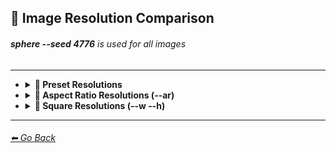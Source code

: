 ## 📏 Image Resolution Comparison
###### **sphere --seed 4776** is used for all images

---

- <details><summary><b>📏 Preset Resolutions </summary><p>

	| Parameter | Image |
	| :----: | :----: |
    | --wallpaper | <img src="https://github.com/willwulfken/MidJourney-Styles-and-Keywords-Reference/blob/main/Images/Summary%20Images/Image%20Resolution%20Comparison/_sphere_--wallpaper.png?raw=true" width="1920" /><p>1920x1024 (hd)</p> |
    | --ll | <img src="https://github.com/willwulfken/MidJourney-Styles-and-Keywords-Reference/blob/main/Images/Summary%20Images/Image%20Resolution%20Comparison/_sphere_--ll.png?raw=true" width="768" /><p>768x512 (hd)</p> |
    | --ml | <img src="https://github.com/willwulfken/MidJourney-Styles-and-Keywords-Reference/blob/main/Images/Summary%20Images/Image%20Resolution%20Comparison/_sphere_--ml.png?raw=true" width="448" /><p>448x320</p> |
    | --sl | <img src="https://github.com/willwulfken/MidJourney-Styles-and-Keywords-Reference/blob/main/Images/Summary%20Images/Image%20Resolution%20Comparison/_sphere_--sl.png?raw=true" width="320" /><p>320x256</p> |
    | --lp | <img src="https://github.com/willwulfken/MidJourney-Styles-and-Keywords-Reference/blob/main/Images/Summary%20Images/Image%20Resolution%20Comparison/_sphere_--lp.png?raw=true" width="512" /><p>512x768 (hd)</p> |
    | --mp | <img src="https://github.com/willwulfken/MidJourney-Styles-and-Keywords-Reference/blob/main/Images/Summary%20Images/Image%20Resolution%20Comparison/_sphere_--mp.png?raw=true" width="320" /><p>320x448</p> |
    | --sp | <img src="https://github.com/willwulfken/MidJourney-Styles-and-Keywords-Reference/blob/main/Images/Summary%20Images/Image%20Resolution%20Comparison/_sphere_--sp.png?raw=true" width="256" /><p>256x320</p> |

  </p></details>



- <details><summary><b>🔳 Aspect Ratio Resolutions (--ar) </summary><p>

	| Ratio | 1:x | 2:x | 3:x | 4:x | 5:x | 6:x | 7:x | 8:x | 9:x |
	| :----: | :----: | :----: | :----: | :----: | :----: | :----: | :----: | :----: | :----: |
	| x:1 | <img src="https://github.com/willwulfken/MidJourney-Styles-and-Keywords-Reference/blob/main/Images/Summary%20Images/Image%20Resolution%20Comparison/sphere_ar1-1.png?raw=true" width="256" /><p>512x512</p> | <img src="https://github.com/willwulfken/MidJourney-Styles-and-Keywords-Reference/blob/main/Images/Summary%20Images/Image%20Resolution%20Comparison/sphere_ar2-1.png?raw=true" width="512" /><p>1024x512</p> | | | | | | | |
	| x:2 | <img src="https://github.com/willwulfken/MidJourney-Styles-and-Keywords-Reference/blob/main/Images/Summary%20Images/Image%20Resolution%20Comparison/sphere_ar1-2.png?raw=true" width="256" /><p>512x1024</p> | | <img src="https://github.com/willwulfken/MidJourney-Styles-and-Keywords-Reference/blob/main/Images/Summary%20Images/Image%20Resolution%20Comparison/sphere_ar3-2.png?raw=true" width="384" /><p>768x512</p> | | <img src="https://github.com/willwulfken/MidJourney-Styles-and-Keywords-Reference/blob/main/Images/Summary%20Images/Image%20Resolution%20Comparison/sphere_ar5-2.png?raw=true" width="640" /><p>1280x512</p> | | | | |
	| x:3 | | <img src="https://github.com/willwulfken/MidJourney-Styles-and-Keywords-Reference/blob/main/Images/Summary%20Images/Image%20Resolution%20Comparison/sphere_ar2-3.png?raw=true" width="256" /><p>512x768</p> | | | | | | | |
	| x:4 | | | | | <img src="https://github.com/willwulfken/MidJourney-Styles-and-Keywords-Reference/blob/main/Images/Summary%20Images/Image%20Resolution%20Comparison/sphere_ar5-4.png?raw=true" width="320" /><p>640x512</p> | | <img src="https://github.com/willwulfken/MidJourney-Styles-and-Keywords-Reference/blob/main/Images/Summary%20Images/Image%20Resolution%20Comparison/sphere_ar7-4.png?raw=true" width="448" /><p>896x512</p> | | <img src="https://github.com/willwulfken/MidJourney-Styles-and-Keywords-Reference/blob/main/Images/Summary%20Images/Image%20Resolution%20Comparison/sphere_ar9-4.png?raw=true" width="576" /><p>1152x512</p> |
	| x:5 | | <img src="https://github.com/willwulfken/MidJourney-Styles-and-Keywords-Reference/blob/main/Images/Summary%20Images/Image%20Resolution%20Comparison/sphere_ar2-5.png?raw=true" width="256" /><p>512x1280</p> | | <img src="https://github.com/willwulfken/MidJourney-Styles-and-Keywords-Reference/blob/main/Images/Summary%20Images/Image%20Resolution%20Comparison/sphere_ar4-5.png?raw=true" width="256" /><p>512x640</p> | | | | | |
	| x:6 | | | | | | | | | |
	| x:7 | | | | <img src="https://github.com/willwulfken/MidJourney-Styles-and-Keywords-Reference/blob/main/Images/Summary%20Images/Image%20Resolution%20Comparison/sphere_ar4-7.png?raw=true" width="256" /><p>512x896</p> | | | | | |
	| x:8 | | | | | | | | | |
	| x:9 | | | | <img src="https://github.com/willwulfken/MidJourney-Styles-and-Keywords-Reference/blob/main/Images/Summary%20Images/Image%20Resolution%20Comparison/sphere_ar4-9.png?raw=true" width="256" /><p>512x1152</p> | | | | | |

  </p></details>



- <details><summary><b>📐 Square Resolutions (--w --h) </summary><p>
  
	| Resolution | Image |
	| :----: | :----: |
	| 64x64 | <img src="https://github.com/willwulfken/MidJourney-Styles-and-Keywords-Reference/blob/main/Images/Summary%20Images/Image%20Resolution%20Comparison/sphere_wh64.png?raw=true" width="64" /> |
	| 128x128 | <img src="https://github.com/willwulfken/MidJourney-Styles-and-Keywords-Reference/blob/main/Images/Summary%20Images/Image%20Resolution%20Comparison/sphere_wh128.png?raw=true" width="128" /> |
	| 192x192 | <img src="https://github.com/willwulfken/MidJourney-Styles-and-Keywords-Reference/blob/main/Images/Summary%20Images/Image%20Resolution%20Comparison/sphere_wh192.png?raw=true" width="192" /> |
	| 256x256 | <img src="https://github.com/willwulfken/MidJourney-Styles-and-Keywords-Reference/blob/main/Images/Summary%20Images/Image%20Resolution%20Comparison/sphere_wh256.png?raw=true" width="256" /> |
	| 320x320 | <img src="https://github.com/willwulfken/MidJourney-Styles-and-Keywords-Reference/blob/main/Images/Summary%20Images/Image%20Resolution%20Comparison/sphere_wh320.png?raw=true" width="320" /> |
	| 384x384 | <img src="https://github.com/willwulfken/MidJourney-Styles-and-Keywords-Reference/blob/main/Images/Summary%20Images/Image%20Resolution%20Comparison/sphere_wh384.png?raw=true" width="384" /> |
	| 512x512 (--hd) | <img src="https://github.com/willwulfken/MidJourney-Styles-and-Keywords-Reference/blob/main/Images/Summary%20Images/Image%20Resolution%20Comparison/sphere_wh512_hd.png?raw=true" width="512" /> |
	| 640x640 (--hd) | <img src="https://github.com/willwulfken/MidJourney-Styles-and-Keywords-Reference/blob/main/Images/Summary%20Images/Image%20Resolution%20Comparison/sphere_wh640_hd.png?raw=true" width="640" /> |
	| 768x768 (--hd) | <img src="https://github.com/willwulfken/MidJourney-Styles-and-Keywords-Reference/blob/main/Images/Summary%20Images/Image%20Resolution%20Comparison/sphere_wh768_hd.png?raw=true" width="768" /> |
	| 896x896 (--hd) | <img src="https://github.com/willwulfken/MidJourney-Styles-and-Keywords-Reference/blob/main/Images/Summary%20Images/Image%20Resolution%20Comparison/sphere_wh896_hd.png?raw=true" width="896" /> |
	| 1280x1280 (--hd) | <img src="https://github.com/willwulfken/MidJourney-Styles-and-Keywords-Reference/blob/main/Images/Summary%20Images/Image%20Resolution%20Comparison/sphere_wh1280_hd.png?raw=true" width="1280" /> |

  </p></details>

---
###### [⬅ Go Back](https://github.com/willwulfken/MidJourney-Styles-and-Keywords-Reference/blob/main/README.md)